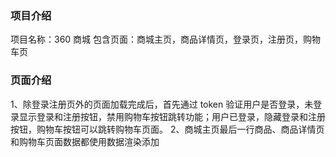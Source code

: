 ### 项目介绍

项目名称：360 商城
包含页面：商城主页，商品详情页，登录页，注册页，购物车页

### 页面介绍

1、除登录注册页外的页面加载完成后，首先通过 token 验证用户是否登录，未登录显示登录和注册按钮，禁用购物车按钮跳转功能；用户已登录，隐藏登录和注册按钮，购物车按钮可以跳转购物车页面。
2、商城主页最后一行商品、商品详情页和购物车页面数据都使用数据渲染添加
